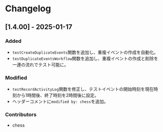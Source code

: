 # Changelog

## [1.4.00] - 2025-01-17
### Added
- `testCreateDuplicateEvents`関数を追加し、重複イベントの作成を自動化。
- `testDuplicateEventsWorkflow`関数を追加し、重複イベントの作成と削除を一連の流れでテスト可能に。

### Modified
- `testRecordActivityLog`関数を修正し、テストイベントの開始時刻を現在時刻から1時間後、終了時刻を2時間後に設定。
- ヘッダーコメントに`modified by: chess`を追加。

### Contributors
- chess